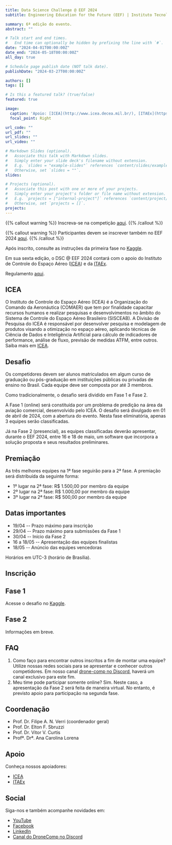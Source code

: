 ```yaml
---
title: Data Science Challenge @ EEF 2024
subtitle: Engineering Education for the Future (EEF) | Instituto Tecnológico de Aeronáutica (ITA)

summary: 6ª edição do evento.
abstract: ""

# Talk start and end times.
#   End time can optionally be hidden by prefixing the line with `#`.
date: "2024-04-01T00:00:00Z"
date_end: "2024-05-18T00:00:00Z"
all_day: true

# Schedule page publish date (NOT talk date).
publishDate: "2024-03-27T00:00:00Z"

authors: []
tags: []

# Is this a featured talk? (true/false)
featured: true

image:
  caption: 'Apoio: [ICEA](http://www.icea.decea.mil.br/), [ITAEx](https://itaex.com.br/)'
  focal_point: Right

url_code: ""
url_pdf: ""
url_slides: ""
url_video: ""

# Markdown Slides (optional).
#   Associate this talk with Markdown slides.
#   Simply enter your slide deck's filename without extension.
#   E.g. `slides = "example-slides"` references `content/slides/example-slides.md`.
#   Otherwise, set `slides = ""`.
slides:

# Projects (optional).
#   Associate this post with one or more of your projects.
#   Simply enter your project's folder or file name without extension.
#   E.g. `projects = ["internal-project"]` references `content/project/deep-learning/index.md`.
#   Otherwise, set `projects = []`.
projects:
---
```


{{% callout warning %}}
Inscreva-se na competição [aqui](https://forms.gle/pbZRpPgLnpVnzsxK9).
{{% /callout %}}

{{% callout warning %}}
Participantes devem se inscrever também no EEF 2024 [aqui](https://eef.ita.br/faca-sua-inscricao-no-eef-2024/).
{{% /callout %}}

Após inscrito, consulte as instruções da primeira fase no
[Kaggle](https://www.kaggle.com/competitions/data-science-challenge-at-eef-2024/).

Em sua sexta edição, o DSC @ EEF 2024 contará com o apoio do Instituto de Controle do Espaço Aéreo ([ICEA](http://www.icea.decea.mil.br/)) e da [ITAEx](https://itaex.com.br/).

Regulamento [aqui](https://docs.google.com/document/d/1lnlPBPfgPm_ijpWDVPI1n34w2E_sTDaEJW6imSQ6GRI/edit?usp=sharing).

## ICEA

O Instituto de Controle do Espaço Aéreo (ICEA) é a Organização do Comando da Aeronáutica (COMAER) que tem por finalidade capacitar recursos humanos e realizar pesquisas e desenvolvimentos no âmbito do Sistema de Controle do Espaço Aéreo Brasileiro (SISCEAB). A Divisão de Pesquisa do ICEA é responsável por desenvolver pesquisa e modelagem de produtos visando a otimização no espaço aéreo, aplicando técnicas de Ciência de Dados e Inteligência Artificial para cálculo de indicadores de performance, análise de fluxo, previsão de medidas ATFM, entre outros.
Saiba mais em [ICEA](http://www.icea.decea.mil.br/).

## Desafio

Os competidores devem ser alunos matriculados em algum curso de graduação ou pós-graduação em instituições públicas ou privadas de ensino no Brasil. Cada equipe deve ser composta por até 3 membros.

Como tradicionalmente, o desafio será dividido em Fase 1 e Fase 2.

A Fase 1 (online) será constituída por um problema de predição na área da aviação
comercial, desenvolvido pelo ICEA. O desafio será divulgado em 01 de abril de
2024, com a abertura do evento. Nesta fase eliminatória, apenas 3 equipes serão
classificadas.

Já na Fase 2 (presencial), as equipes classificadas deverão apresentar, durante o EEF 2024,
entre 16 e 18 de maio, um software que incorpora a solução proposta e seus
resultados preliminares.

## Premiação

As três melhores equipes na 1ª fase seguirão para a 2ª fase.
A premiação será distribuída da seguinte forma:

- 1º lugar na 2ª fase: R$ 1.500,00 por membro da equipe
- 2º lugar na 2ª fase: R$ 1.000,00 por membro da equipe
- 3º lugar na 2ª fase: R$ 500,00 por membro da equipe

## Datas importantes

- 19/04 -- Prazo máximo para inscrição
- 29/04 -- Prazo máximo para submissões da Fase 1
- 30/04 -- Início da Fase 2
- 16 a 18/05 -- Apresentação das equipes finalistas
- 18/05 -- Anúncio das equipes vencedoras

Horários em UTC-3 (horário de Brasília).

## Inscrição

<!--
Preencha o [formulário de inscrição](https://forms.gle/X3NnEDZKBYSefAMq6) e aguarde a validação da coordenação do evento.

Atente-se ao [regulamento](https://docs.google.com/document/d/1iQsqjvdTlzuK-Q1fDkHAYogbx5H-y0C2hoF9pjJcTSk/edit?usp=sharing).
-->

## Fase 1

Acesse o desafio no [Kaggle](https://www.kaggle.com/competitions/data-science-challenge-at-eef-2024/).

## Fase 2

Informações em breve.

## FAQ

<!--
1. Até quando posso me inscrever?<br>Você pode se inscrever ou alterar sua inscrição entre os dias 21/08 e 03/09. Para alteração, utilize o link indicado no email de confirmação de inscrição.
2. Quais são as regras do evento?<br>Verifique o [regulamento](https://docs.google.com/document/d/1iQsqjvdTlzuK-Q1fDkHAYogbx5H-y0C2hoF9pjJcTSk/edit?usp=sharing).
-->

1. Como faço para encontrar outros inscritos a fim de montar uma equipe?<br>Utilize nossas redes sociais para se apresentar e conhecer outros competidores. Em nosso canal [drone-comp no Discord](https://discord.gg/kTpTdKzFzn), haverá um canal exclusivo para este fim.
2. Meu time pode participar somente online? Sim. Neste caso, a apresentação da Fase 2 será feita de maneira virtual.  No entanto, é previsto apoio para participação na segunda fase.

## Coordenação

- Prof. Dr. Filipe A. N. Verri (coordenador geral)
- Prof. Dr. Elton F. Sbruzzi
- Prof. Dr. Vitor V. Curtis
- Profª. Drª. Ana Carolina Lorena

## Apoio

Conheça nossos apoiadores:

- [ICEA](http://www.icea.decea.mil.br/)
- [ITAEx](https://itaex.com.br/)

## Social

Siga-nos e também acompanhe novidades em:

- [YouTube](https://www.youtube.com/@tvdecea/featured)
- [Facebook](https://www.facebook.com/dsc.at.ita)
- [LinkedIn](https://www.linkedin.com/company/ita-data-science-challenge)
- [Canal do DroneComp no Discord](https://discord.gg/kTpTdKzFzn)
